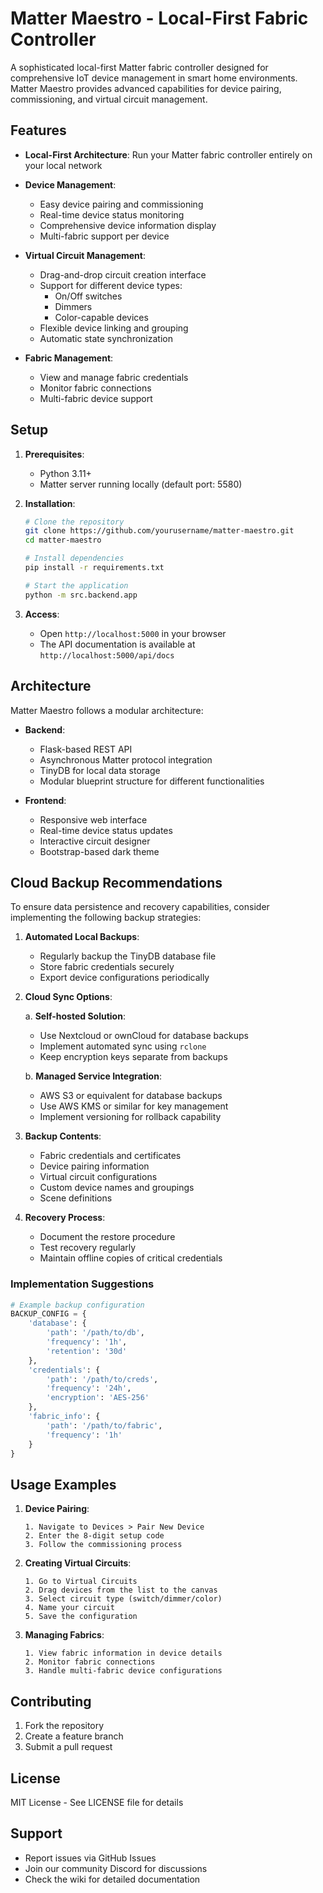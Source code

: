 # Matter Maestro - Local-First Fabric Controller

A sophisticated local-first Matter fabric controller designed for comprehensive IoT device management in smart home environments. Matter Maestro provides advanced capabilities for device pairing, commissioning, and virtual circuit management.

## Features

- **Local-First Architecture**: Run your Matter fabric controller entirely on your local network
- **Device Management**:
  - Easy device pairing and commissioning
  - Real-time device status monitoring
  - Comprehensive device information display
  - Multi-fabric support per device
  
- **Virtual Circuit Management**:
  - Drag-and-drop circuit creation interface
  - Support for different device types:
    - On/Off switches
    - Dimmers
    - Color-capable devices
  - Flexible device linking and grouping
  - Automatic state synchronization

- **Fabric Management**:
  - View and manage fabric credentials
  - Monitor fabric connections
  - Multi-fabric device support

## Setup

1. **Prerequisites**:
   - Python 3.11+
   - Matter server running locally (default port: 5580)

2. **Installation**:
   ```bash
   # Clone the repository
   git clone https://github.com/yourusername/matter-maestro.git
   cd matter-maestro

   # Install dependencies
   pip install -r requirements.txt

   # Start the application
   python -m src.backend.app
   ```

3. **Access**:
   - Open `http://localhost:5000` in your browser
   - The API documentation is available at `http://localhost:5000/api/docs`

## Architecture

Matter Maestro follows a modular architecture:

- **Backend**:
  - Flask-based REST API
  - Asynchronous Matter protocol integration
  - TinyDB for local data storage
  - Modular blueprint structure for different functionalities

- **Frontend**:
  - Responsive web interface
  - Real-time device status updates
  - Interactive circuit designer
  - Bootstrap-based dark theme

## Cloud Backup Recommendations

To ensure data persistence and recovery capabilities, consider implementing the following backup strategies:

1. **Automated Local Backups**:
   - Regularly backup the TinyDB database file
   - Store fabric credentials securely
   - Export device configurations periodically

2. **Cloud Sync Options**:

   a. **Self-hosted Solution**:
   - Use Nextcloud or ownCloud for database backups
   - Implement automated sync using `rclone`
   - Keep encryption keys separate from backups

   b. **Managed Service Integration**:
   - AWS S3 or equivalent for database backups
   - Use AWS KMS or similar for key management
   - Implement versioning for rollback capability

3. **Backup Contents**:
   - Fabric credentials and certificates
   - Device pairing information
   - Virtual circuit configurations
   - Custom device names and groupings
   - Scene definitions

4. **Recovery Process**:
   - Document the restore procedure
   - Test recovery regularly
   - Maintain offline copies of critical credentials

### Implementation Suggestions

```python
# Example backup configuration
BACKUP_CONFIG = {
    'database': {
        'path': '/path/to/db',
        'frequency': '1h',
        'retention': '30d'
    },
    'credentials': {
        'path': '/path/to/creds',
        'frequency': '24h',
        'encryption': 'AES-256'
    },
    'fabric_info': {
        'path': '/path/to/fabric',
        'frequency': '1h'
    }
}
```

## Usage Examples

1. **Device Pairing**:
   ```
   1. Navigate to Devices > Pair New Device
   2. Enter the 8-digit setup code
   3. Follow the commissioning process
   ```

2. **Creating Virtual Circuits**:
   ```
   1. Go to Virtual Circuits
   2. Drag devices from the list to the canvas
   3. Select circuit type (switch/dimmer/color)
   4. Name your circuit
   5. Save the configuration
   ```

3. **Managing Fabrics**:
   ```
   1. View fabric information in device details
   2. Monitor fabric connections
   3. Handle multi-fabric device configurations
   ```

## Contributing

1. Fork the repository
2. Create a feature branch
3. Submit a pull request

## License

MIT License - See LICENSE file for details

## Support

- Report issues via GitHub Issues
- Join our community Discord for discussions
- Check the wiki for detailed documentation
